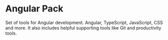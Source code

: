 # Angular Pack
Set of tools for Angular development. Angular, TypeScript, JavaScript, CSS and more. It also includes helpful supporting tools like Git and productivity tools.